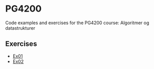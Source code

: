 # PG4200
Code examples and exercises for the PG4200 course: Algoritmer og datastrukturer


## Exercises
* [Ex01](docs/exercises/ex01.md)
* [Ex02](docs/exercises/ex02.md)
